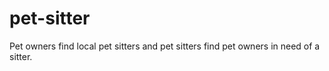 # pet-sitter
Pet owners find local pet sitters and pet sitters find pet owners in need of a sitter. 
